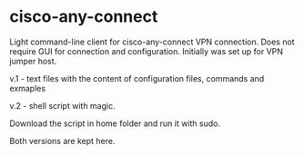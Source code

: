 # cisco-any-connect
Light command-line client for cisco-any-connect VPN connection. Does not require GUI for connection and configuration. Initially was set up for VPN jumper host.


v.1 - text files with the content of configuration files, commands and exmaples

v.2 - shell script with magic.


Download the script in home folder and run it with sudo.

Both versions are kept here.
